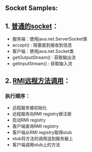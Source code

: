 ﻿
## Socket Samples:
## 1. [普通的socket](src/main/java/cn/chenzw/simple_socket/normal)：


- 服务端：使用java.net.ServerSocket类
 - accept() : 阻塞直到接收到信息
- 客户端：使用java.net.Socket类
 - getOutputStream() : 获取输出流
 - getInputStream() : 获取输入流

## 2. [RMI远程方法调用](src/main/java/cn/chenzw/simple_socket/rmi)：

### 执行顺序：
- 远程服务被初始化
- 远程服务向RMI registry做注册
- 启动RMI registry
- 客户端查询RMI registry
- 客户端从RMI registry取得stub
- stub将方法的调用送到服务器上
- 客户端调用stub上的方法
